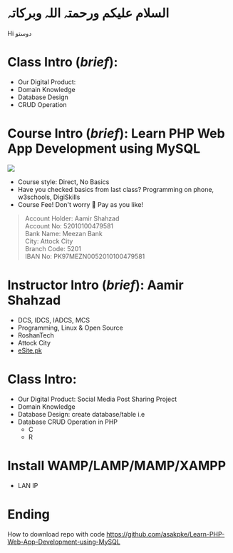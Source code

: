 # السلام علیکم ورحمتہ اللہ وبرکاتہ
Hi
دوستو

# Class Intro (*brief*): 
* Our Digital Product:
* Domain Knowledge
* Database Design
* CRUD Operation

# Course Intro (*brief*): Learn PHP Web App Development using MySQL
![](https://i.pinimg.com/originals/59/86/e6/5986e6c412706db74e73e2c01934f937.png)
* Course style: Direct, No Basics
* Have you checked basics from last class? Programming on phone, w3schools, DigiSkills
* Course Fee! Don't worry :slightly_smiling_face: Pay as you like!
> Account Holder: Aamir Shahzad  
> Account No: 52010100479581  
> Bank Name: Meezan Bank  
> City: Attock City  
> Branch Code: 5201  
> IBAN No: PK97MEZN0052010100479581  

# Instructor Intro (*brief*): Aamir Shahzad
* DCS, IDCS, IADCS, MCS
* Programming, Linux & Open Source
* RoshanTech
* Attock City
* [eSite.pk](http://esite.pk/)

# Class Intro:
* Our Digital Product: Social Media Post Sharing Project
* Domain Knowledge
* Database Design: create database/table i.e 
* Database CRUD Operation in PHP
	* C
	* R

# Install WAMP/LAMP/MAMP/XAMPP
* LAN IP

# Ending
How to download repo with code
https://github.com/asakpke/Learn-PHP-Web-App-Development-using-MySQL